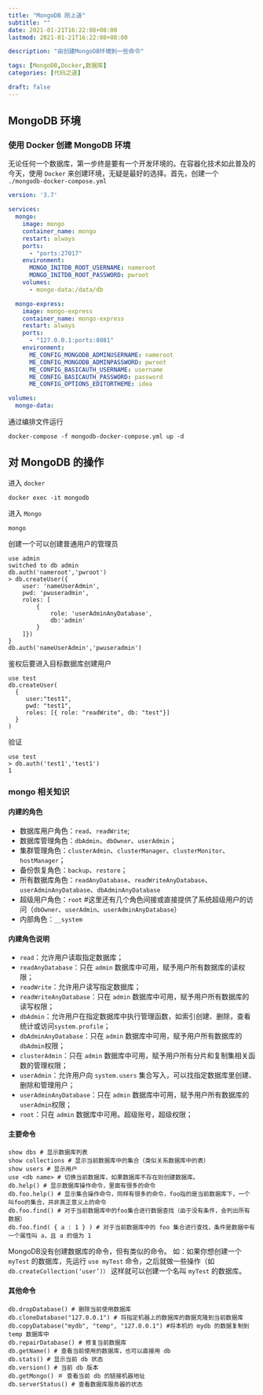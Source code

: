 ```yaml
---
title: "MongoDB 刚上道"
subtitle: ""
date: 2021-01-21T16:22:08+08:00
lastmod: 2021-01-21T16:22:08+08:00

description: "由创建MongoDB环境到一些命令"

tags: [MongoDB,Docker,数据库]
categories: [代码之道]

draft: false
---
```

<!--more-->

## MongoDB 环境

### 使用 Docker 创建 MongoDB 环境

无论任何一个数据库，第一步终是要有一个开发环境的。在容器化技术如此普及的今天，使用 `Docker` 来创建环境，无疑是最好的选择。首先，创建一个 `./mongodb-docker-compose.yml`

``` yml ./mongodb-docker-compose.yml
version: '3.7'

services:
  mongo:
    image: mongo
    container_name: mongo
    restart: always
    ports:
      - "ports:27017"
    environment:
      MONGO_INITDB_ROOT_USERNAME: nameroot
      MONGO_INITDB_ROOT_PASSWORD: pwroot
    volumes:
      - mongo-data:/data/db

  mongo-express:
    image: mongo-express
    container_name: mongo-express
    restart: always
    ports:
      - "127.0.0.1:ports:8081"
    environment:
      ME_CONFIG_MONGODB_ADMINUSERNAME: nameroot
      ME_CONFIG_MONGODB_ADMINPASSWORD: pwroot
      ME_CONFIG_BASICAUTH_USERNAME: username
      ME_CONFIG_BASICAUTH_PASSWORD: password
      ME_CONFIG_OPTIONS_EDITORTHEME: idea

volumes:
  mongo-data:
```

通过编排文件运行

``` shell
docker-compose -f mongodb-docker-compose.yml up -d
```

## 对 MongoDB 的操作

进入 `docker`

``` shell
docker exec -it mongodb
```

进入 `Mongo`

``` shell
mongo
```

创建一个可以创建普通用户的管理员

``` mongo
use admin
switched to db admin
db.auth('nameroot','pwroot')
> db.createUser({
    user: 'nameUserAdmin',
    pwd: 'pwuseradmin',
    roles: [
        {
            role: 'userAdminAnyDatabase',
            db:'admin'
        }
    ]})
}
db.auth('nameUserAdmin','pwuseradmin')
```

鉴权后要进入目标数据库创建用户

``` mongo
use test
db.createUser(
  {
     user:"test1",
     pwd: "test1",
     roles: [{ role: "readWrite", db: "test"}]
  }
)
```

验证

``` mongo
use test
> db.auth('test1','test1')
1
```

### mongo 相关知识

#### 内建的角色

- 数据库用户角色：`read`、`readWrite`;
- 数据库管理角色：`dbAdmin`、`dbOwner`、`userAdmin`；
- 集群管理角色：`clusterAdmin`、`clusterManager`、`clusterMonitor`、`hostManager`；
- 备份恢复角色：`backup`、`restore`；
- 所有数据库角色：`readAnyDatabase`、`readWriteAnyDatabase`、`userAdminAnyDatabase`、`dbAdminAnyDatabase`
- 超级用户角色：`root` #这里还有几个角色间接或直接提供了系统超级用户的访问（`dbOwner`、`userAdmin`、`userAdminAnyDatabase`）
- 内部角色：`__system`

#### 内建角色说明

- `read`：允许用户读取指定数据库；
- `readAnyDatabase`：只在 `admin` 数据库中可用，赋予用户所有数据库的读权限；
- `readWrite`：允许用户读写指定数据库；
- `readWriteAnyDatabase`：只在 `admin` 数据库中可用，赋予用户所有数据库的读写权限；
- `dbAdmin`：允许用户在指定数据库中执行管理函数，如索引创建、删除，查看统计或访问`system.profile`；
- `dbAdminAnyDatabase`：只在 `admin` 数据库中可用，赋予用户所有数据库的 `dbAdmin`权限；
- `clusterAdmin`：只在 `admin` 数据库中可用，赋予用户所有分片和复制集相关函数的管理权限；
- `userAdmin`：允许用户向 `system.users` 集合写入，可以找指定数据库里创建、删除和管理用户；
- `userAdminAnyDatabase`：只在 `admin` 数据库中可用，赋予用户所有数据库的`userAdmin`权限；
- `root`：只在 `admin` 数据库中可用。超级账号，超级权限；

#### 主要命令

``` shell
show dbs # 显示数据库列表
show collections # 显示当前数据库中的集合（类似关系数据库中的表）
show users # 显示用户
use <db name> # 切换当前数据库，如果数据库不存在则创建数据库。
db.help() # 显示数据库操作命令，里面有很多的命令
db.foo.help() # 显示集合操作命令，同样有很多的命令，foo指的是当前数据库下，一个叫foo的集合，并非真正意义上的命令
db.foo.find() # 对于当前数据库中的foo集合进行数据查找（由于没有条件，会列出所有数据）
db.foo.find( { a : 1 } ) # 对于当前数据库中的 foo 集合进行查找，条件是数据中有一个属性叫 a，且 a 的值为 1
```

MongoDB没有创建数据库的命令，但有类似的命令。 如：如果你想创建一个 `myTest` 的数据库，先运行 `use myTest` 命令，之后就做一些操作（如 `db.createCollection(‘user’)）` 这样就可以创建一个名叫 `myTest` 的数据库。

#### 其他命令

``` shell
db.dropDatabase() # 删除当前使用数据库
db.cloneDatabase("127.0.0.1") # 将指定机器上的数据库的数据克隆到当前数据库
db.copyDatabase("mydb", "temp", "127.0.0.1") #将本机的 mydb 的数据复制到 temp 数据库中
db.repairDatabase() # 修复当前数据库
db.getName() # 查看当前使用的数据库，也可以直接用 db
db.stats() # 显示当前 db 状态
db.version() # 当前 db 版本
db.getMongo() ＃ 查看当前 db 的链接机器地址
db.serverStatus() # 查看数据库服务器的状态
```
